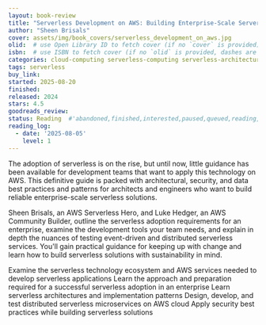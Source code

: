 ```yaml
---
layout: book-review
title: "Serverless Development on AWS: Building Enterprise-Scale Serverless Solutions"
author: "Sheen Brisals"
cover: assets/img/book_covers/serverless_development_on_aws.jpg
olid:  # use Open Library ID to fetch cover (if no `cover` is provided)
isbn:  # use ISBN to fetch cover (if no `olid` is provided, dashes are optional)
categories: cloud-computing serverless-computing serverless-architecture
tags: serverless
buy_link: 
started: 2025-08-20
finished: 
released: 2024
stars: 4.5
goodreads_review:
status: Reading  #'abandoned,finished,interested,paused,queued,reading,reread'
reading_log:
  - date: '2025-08-05'
    level: 1
---
```


The adoption of serverless is on the rise, but until now, little guidance has been available for development teams that want to apply this technology on AWS. This definitive guide is packed with architectural, security, and data best practices and patterns for architects and engineers who want to build reliable enterprise-scale serverless solutions.

Sheen Brisals, an AWS Serverless Hero, and Luke Hedger, an AWS Community Builder, outline the serverless adoption requirements for an enterprise, examine the development tools your team needs, and explain in depth the nuances of testing event-driven and distributed serverless services. You'll gain practical guidance for keeping up with change and learn how to build serverless solutions with sustainability in mind.

Examine the serverless technology ecosystem and AWS services needed to develop serverless applications
Learn the approach and preparation required for a successful serverless adoption in an enterprise
Learn serverless architectures and implementation patterns
Design, develop, and test distributed serverless microservices on AWS cloud
Apply security best practices while building serverless solutions